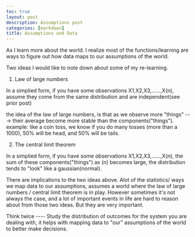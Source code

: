 ```yaml
---
toc: true
layout: post
description: Assumptions post
categories: [markdown]
title: Assumptions and Data
---
```


As I learn more about the world. I realize most of the functions/learning are ways to figure out how data maps to our assumptions of the world. 

Two ideas I would like to note down about some of my re-learning. 

1. Law of large numbers 

In a simplied form, if you have some observations X1,X2,X3,......,X(n), assume they come from the same distribution and are independent(see prior post)

the idea of the law of large numbers, is that as we observe more "things" ---> their average become more stable than the components("things"). example: like a coin toss, we know if you do many tosses (more than a 1000), 50% will be head, and 50% will be tails. 


2. The central limit theorem 

In a simplied form, if you have some observations X1,X2,X3,......,X(n), the sum of these components("things") as (n) becomes large, the distribution tends to "look" like a gaussian(normal). 


There are implications to the two ideas above. Alot of the statistics/ ways we map data to our assumptions, assumes a world where the law of large numbers / central limit theorem is in play. However sometimes it's not always the case, and a lot of important events in life are hard to reason about from those two ideas. But they are very important. 


Think twice ---- Study the distribution of outcomes for the system you are dealing with, it helps with mapping data to "our" assumptions of the world to better make decisions. 

